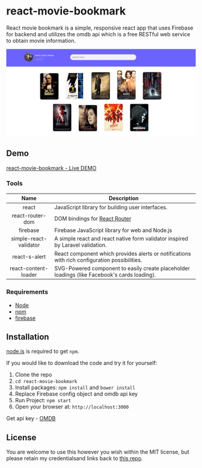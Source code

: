 # react-movie-bookmark
React movie bookmark is a simple, responsive react app that uses Firebase for backend and utilizes the omdb api which is a free  RESTful web service to obtain movie information.

<img src="screenshots/Dashboard.JPG" width=800px />

## Demo
[react-movie-bookmark - Live DEMO](https://bomonew-e241c.firebaseapp.com/)

### Tools
| Name             | Description   |
| :-------------:|--------------|
| react |  JavaScript library for building user interfaces. |
| react-router-dom | DOM bindings for [React Router](https://reacttraining.com/react-router/) |
| firebase| Firebase JavaScript library for web and Node.js |
| simple-react-validator | A simple react and react native form validator inspired by Laravel validation. |
| react-s-alert | React component which provides alerts or notifications with rich configuration possibilities. | 
| react-content-loader | SVG-Powered component to easily create placeholder loadings (like Facebook's cards loading). |  

### Requirements
- [Node](https://nodejs.org/)
- [npm](https://npmjs.com) 
- [firebase](https://www.npmjs.com/package/firebase)

## Installation
[node.js](http://nodejs.org/download/) is required to get ``npm``.

If you would like to download the code and try it for yourself:

1. Clone the repo
2. `cd react-movie-bookmark`
2. Install packages: `npm install` and `bower install`
3. Replace Firebase config object and omdb api key
4. Run Project: `npm start`
5. Open your browser at: `http://localhost:3000`

Get api key -
[OMDB](http://www.omdbapi.com/) 

## License
You are welcome to use this however you wish within the MIT license, but please retain my credentialsand links back to [this repo](https://github.com/rahulrepal/movies-react-app).
